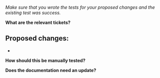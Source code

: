 *Make sure that you wrote the tests for your proposed changes and the existing test was success.*

**What are the relevant tickets?**

**Proposed changes:**
-
-

**How should this be manually tested?**


**Does the documentation need an update?**
